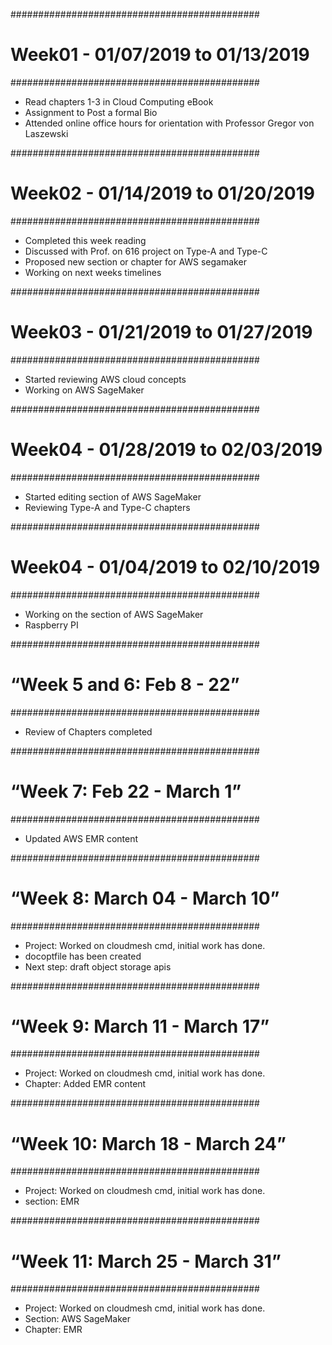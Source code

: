 #############################################
# Week01 - 01/07/2019 to 01/13/2019
#############################################

- Read chapters 1-3 in Cloud Computing eBook <Completed>
- Assignment to Post a formal Bio <Completed last week>
- Attended online office hours for orientation with Professor Gregor von Laszewski <Last week>

#############################################
# Week02 - 01/14/2019 to 01/20/2019
#############################################

- Completed this week reading
- Discussed with Prof. on 616 project on Type-A and Type-C
- Proposed new section or chapter for AWS segamaker
- Working on next weeks timelines

#############################################
# Week03 - 01/21/2019 to 01/27/2019
#############################################

- Started reviewing AWS cloud concepts
- Working on AWS SageMaker

#############################################
# Week04 - 01/28/2019 to 02/03/2019
#############################################
- Started editing section of AWS SageMaker
- Reviewing Type-A and Type-C chapters

#############################################
# Week04 - 01/04/2019 to 02/10/2019
#############################################
- Working on the section of AWS SageMaker
- Raspberry PI 

#############################################
# “Week 5 and 6: Feb 8 - 22”
#############################################

- Review of Chapters completed

#############################################
# “Week 7: Feb 22 - March 1”
#############################################
 - Updated AWS EMR content

#############################################
# “Week 8: March 04 - March 10”
#############################################
 - Project: Worked on cloudmesh cmd, initial work has done.
 - docoptfile has been created
 - Next step: draft object storage apis


#############################################
# “Week 9: March 11 - March 17”
#############################################
 - Project: Worked on cloudmesh cmd, initial work has done.
 - Chapter: Added EMR content
 
 
#############################################
# “Week 10: March 18 - March 24”
#############################################
 - Project: Worked on cloudmesh cmd, initial work has done.
 - section: EMR
 
#############################################
# “Week 11: March 25 - March 31”
#############################################
 - Project: Worked on cloudmesh cmd, initial work has done.
 - Section: AWS SageMaker
 - Chapter: EMR
 
